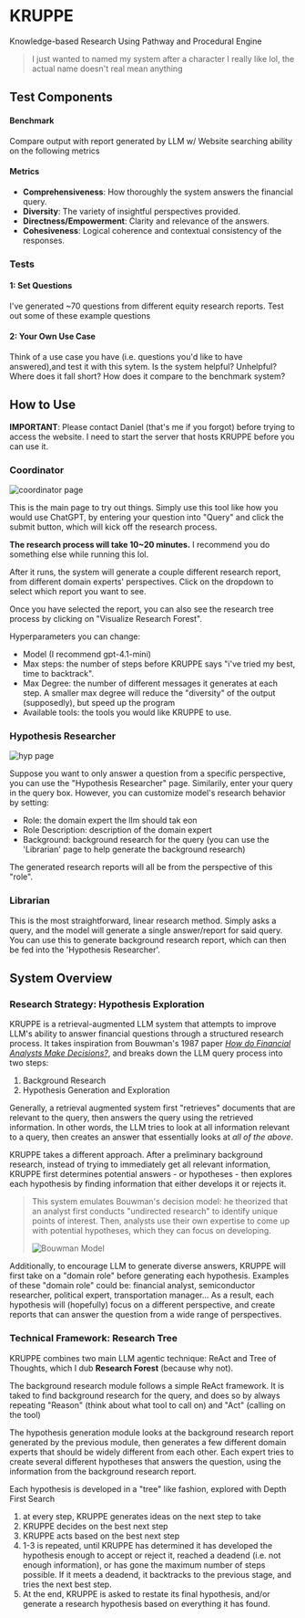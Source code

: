 # KRUPPE

Knowledge-based Research Using Pathway and Procedural Engine

> I just wanted to named my system after a character I really like lol, the actual name doesn't real mean anything

## Test Components
#### Benchmark
 
Compare output with report generated by LLM w/ Website searching ability on the following metrics

#### Metrics

- **Comprehensiveness**: How thoroughly the system answers the financial query.
- **Diversity**: The variety of insightful perspectives provided.
- **Directness/Empowerment**: Clarity and relevance of the answers.
- **Cohesiveness**: Logical coherence and contextual consistency of the responses.

### Tests

#### 1: Set Questions

I've generated ~70 questions from different equity research reports. Test out some of these example questions

#### 2: Your Own Use Case

Think of a use case you have (i.e. questions you'd like to have answered),and test it with this sytem. Is the system helpful? Unhelpful? Where does it fall short? How does it compare to the benchmark system?

## How to Use

**IMPORTANT**: Please contact Daniel (that's me if you forgot) before trying to access the website. I need to start the server that hosts KRUPPE before you can use it.

### Coordinator
![coordinator page](assets/coordinator_page.png)

This is the main page to try out things. Simply use this tool like how you would use ChatGPT, by entering your question into "Query" and click the submit button, which will kick off the research process.

**The research process will take 10~20 minutes.** I recommend you do something else while running this lol.

After it runs, the system will generate a couple different research report, from different domain experts' perspectives. Click on the dropdown to select which report you want to see.

Once you have selected the report, you can also see the research tree process by clicking on "Visualize Research Forest".

Hyperparameters you can change:
- Model (I recommend gpt-4.1-mini)
- Max steps: the number of steps before KRUPPE says "i've tried my best, time to backtrack".
- Max Degree: the number of different messages it generates at each step. A smaller max degree will reduce the "diversity" of the output (supposedly), but speed up the program
- Available tools: the tools you would like KRUPPE to use.

### Hypothesis Researcher
![hyp page](assets/hyp_page.png)

Suppose you want to only answer a question from a specific perspective, you can use the "Hypothesis Researcher" page. Similarily, enter your query in the query box. However, you can customize model's research behavior by setting:
- Role: the domain expert the llm should tak eon
- Role Description: description of the domain expert
- Background: background research for the query (you can use the 'Librarian' page to help generate the background research)

The generated research reports will all be from the perspective of this "role".

### Librarian

This is the most straightforward, linear research method. Simply asks a query, and the model will generate a single answer/report for said query. You can use this to generate background research report, which can then be fed into the 'Hypothesis Researcher'.


## System Overview

### Research Strategy: Hypothesis Exploration

KRUPPE is a retrieval-augmented LLM system that attempts to improve LLM's ability to answer financial questions through a structured research process. It takes inspiration from Bouwman's 1987 paper *[How do Financial Analysts Make Decisions?](https://doi.org/10.1016/0361-3682(87)90013-4)*, and breaks down the LLM query process into two steps:
1. Background Research
2. Hypothesis Generation and Exploration

Generally, a retrieval augmented system first "retrieves" documents that are relevant to the query, then answers the query using the retrieved information. In other words, the LLM tries to look at all information relevant to a query, then creates an answer that essentially looks at *all of the above*.

KRUPPE takes a different approach. After a preliminary background research, instead of trying to immediately get all relevant information, KRUPPE first determines potential answers - or hypotheses - then explores each hypothesis by finding information that either develops it or rejects it. 

> This system emulates Bouwman's decision model: he theorized that an analyst first conducts "undirected research" to identify unique points of interest. Then, analysts use their own expertise to come up with potential hypotheses, which they can focus on developing.
> 
> ![Bouwman Model](assets/bouwman_model.png)

Additionally, to encourage LLM to generate diverse answers, KRUPPE will first take on a "domain role" before generating each hypothesis. Examples of these "domain role" could be: financial analyst, semiconductor researcher, political expert, transportation manager... As a result, each hypothesis will (hopefully) focus on a different perspective, and create reports that can answer the question from a wide range of perspectives.

### Technical Framework: Research Tree
KRUPPE combines two main LLM agentic technique: ReAct and Tree of Thoughts, which I dub **Research Forest** (because why not).

The background research module follows a simple ReAct framework. It is taked to find background research for the query, and does so by always repeating "Reason" (think about what tool to call on) and "Act" (calling on the tool)

The hypothesis generation module looks at the background research report generated by the previous module, then generates a few different domain experts that should be widely different from each other. Each expert tries to create several different hypotheses that answers the question, using the information from the background research report.

Each hypothesis is developed in a "tree" like fashion, explored with Depth First Search
1. at every step, KRUPPE generates ideas on the next step to take
2. KRUPPE decides on the best next step
3. KRUPPE acts based on the best next step
4. 1-3 is repeated, until KRUPPE has determined it has developed the hypothesis enough to accept or reject it, reached a deadend (i.e. not enough information), or has gone the maximum number of steps possible. If it meets a deadend, it backtracks to the previous stage, and tries the next best step.
5. At the end, KRUPPE is asked to restate its final hypothesis, and/or generate a research hypothesis based on everything it has found.